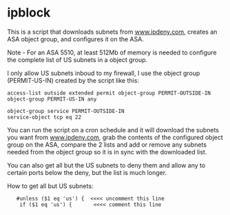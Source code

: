 # ipblock
This is a script that downloads subnets from www.ipdeny.com, creates an ASA object group, and configures it on the ASA.

Note - For an ASA 5510, at least 512Mb of memory is needed to configure the complete list of US subnets in a object group.  

I only allow US subnets inboud to my firewall, I use the object group (PERMIT-US-IN) created by the script like this:

	access-list outside extended permit object-group PERMIT-OUTSIDE-IN object-group PERMIT-US-IN any

	object-group service PERMIT-OUTSIDE-IN
  	service-object tcp eq 22
 
 You can run the script on a cron schedule and it will download the subnets you want from www.ipdeny.com, grab the contents
 of the configured object group on the ASA, compare the 2 lists and add or remove any subnets needed from the object group 
 so it is in sync with the downloaded list. 
 
 You can also get all but the US subnets to deny them and allow any to certain ports below the deny, but the list is much longer.
 
How to get all but US subnets:

	   #unless ($1 eq 'us') {  <<<< uncomment this line
	    if ($1 eq 'us') {       <<<< comment this line
